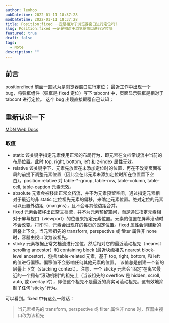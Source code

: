 ```yaml
---
author: leohoo
pubDatetime: 2022-01-11 18:37:28
modDatetime: 2022-01-11 18:37:28
title: Position:fixed 一定是相对于浏览器窗口进行定位吗?
slug: Position:fixed 一定是相对于浏览器窗口进行定位吗
featured: true
draft: false
tags:
  - Note
description: ""
---
```


## 前言

position:fixed 前面一直以为是浏览器窗口进行定位；
最近工作中出现一个 bug，将弹框组件（弹框是 fixed 定位）写下 tabcont 中，页面显示弹框是相对于 tabcont 进行定位。
这个 bug 出现直接颠覆自己认知；

## 重新认识一下

[MDN Web Docs](https://developer.mozilla.org/zh-CN/docs/Web/CSS/position)

### 取值

- static
  该关键字指定元素使用正常的布局行为，即元素在文档常规流中当前的布局位置。此时 top, right, bottom, left 和 z-index 属性无效。
- relative
  该关键字下，元素先放置在未添加定位时的位置，再在不改变页面布局的前提下调整元素位置（因此会在此元素未添加定位时所在位置留下空白）。position:relative 对 table-\*-group, table-row, table-column, table-cell, table-caption 元素无效。
- absolute
  元素会被移出正常文档流，并不为元素预留空间，通过指定元素相对于最近的非 static 定位祖先元素的偏移，来确定元素位置。绝对定位的元素可以设置外边距（margins），且不会与其他边距合并。
- fixed
  元素会被移出正常文档流，并不为元素预留空间，而是通过指定元素相对于屏幕视口（viewport）的位置来指定元素位置。元素的位置在屏幕滚动时不会改变。打印时，元素会出现在的每页的固定位置。fixed 属性会创建新的层叠上下文。当元素祖先的 transform, perspective 或 filter 属性非 none 时，容器由视口改为该祖先。
- sticky
  元素根据正常文档流进行定位，然后相对它的最近滚动祖先（nearest scrolling ancestor）和 containing block (最近块级祖先 nearest block-level ancestor)，包括 table-related 元素，基于 top, right, bottom, 和 left 的值进行偏移。偏移值不会影响任何其他元素的位置。
  该值总是创建一个新的层叠上下文（stacking context）。注意，一个 sticky 元素会“固定”在离它最近的一个拥有“滚动机制”的祖先上（当该祖先的 overflow 是 hidden, scroll, auto, 或 overlay 时），即便这个祖先不是最近的真实可滚动祖先。这有效地抑制了任何“sticky”行为。

可以看到。fixed 中有这么一段话：

> 当元素祖先的 transform, perspective 或 filter 属性非 none 时，容器由视口改为该祖先
